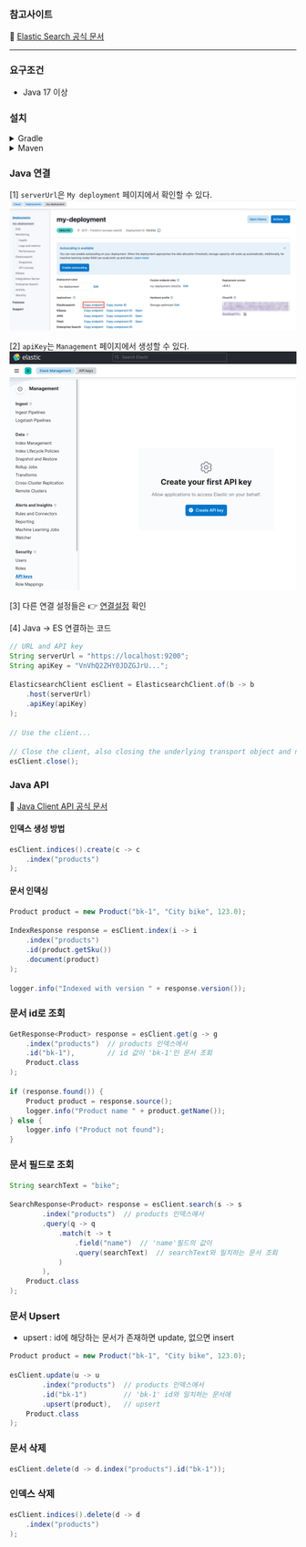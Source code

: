 #

### 참고사이트
📒 [Elastic Search 공식 문서](https://www.elastic.co/docs/reference/elasticsearch/clients/java/getting-started)

---

### 요구조건
- Java 17 이상

### 설치

<details>
<summary>Gradle</summary>

```gradle
dependencies {
    implementation 'co.elastic.clients:elasticsearch-java:9.0.0'
}
```

</details>

<details>
<summary>Maven</summary>

```html
<project>
  <dependencies>

    <dependency>
      <groupId>co.elastic.clients</groupId>
      <artifactId>elasticsearch-java</artifactId>
      <version>9.0.0</version>
    </dependency>

  </dependencies>
</project>
```
</details>

### Java 연결
[1] `serverUrl`은 `My deployment` 페이지에서 확인할 수 있다.
![alt text](image.png)

[2] `apiKey`는 `Management` 페이지에서 생성할 수 있다.
![alt text](image-1.png)

[3] 다른 연결 설정들은 👉 [연결설정](https://www.elastic.co/docs/reference/elasticsearch/clients/java/setup/connecting) 확인

[4] Java → ES 연결하는 코드
```java
// URL and API key
String serverUrl = "https://localhost:9200";
String apiKey = "VnVhQ2ZHY0JDZGJrU...";

ElasticsearchClient esClient = ElasticsearchClient.of(b -> b
    .host(serverUrl)
    .apiKey(apiKey)
);

// Use the client...

// Close the client, also closing the underlying transport object and network connections.
esClient.close();
```

### Java API

📒 [Java Client API 공식 문서](https://www.elastic.co/docs/reference/elasticsearch/clients/java/usage/)

#### 인덱스 생성 방법
```java
esClient.indices().create(c -> c
    .index("products")
);
```

#### 문서 인덱싱

```java
Product product = new Product("bk-1", "City bike", 123.0);

IndexResponse response = esClient.index(i -> i
    .index("products")
    .id(product.getSku())
    .document(product)
);

logger.info("Indexed with version " + response.version());
```

### 문서 id로 조회

```java
GetResponse<Product> response = esClient.get(g -> g
    .index("products")  // products 인덱스에서
    .id("bk-1"),        // id 값이 'bk-1'인 문서 조회
    Product.class
);

if (response.found()) {
    Product product = response.source();
    logger.info("Product name " + product.getName());
} else {
    logger.info ("Product not found");
}
```

### 문서 필드로 조회
```java
String searchText = "bike";

SearchResponse<Product> response = esClient.search(s -> s
        .index("products")  // products 인덱스에서
        .query(q -> q
            .match(t -> t
                .field("name")  // 'name'필드의 값이
                .query(searchText)  // searchText와 일치하는 문서 조회
            )
        ),
    Product.class
);
```

### 문서 Upsert
- upsert : id에 해당하는 문서가 존재하면 update, 없으면 insert
```java
Product product = new Product("bk-1", "City bike", 123.0);

esClient.update(u -> u
        .index("products")  // products 인덱스에서
        .id("bk-1")         // 'bk-1' id와 일치하는 문서에
        .upsert(product),   // upsert
    Product.class
);
```

### 문서 삭제
```java
esClient.delete(d -> d.index("products").id("bk-1"));
```

### 인덱스 삭제
```java
esClient.indices().delete(d -> d
    .index("products")
);
```